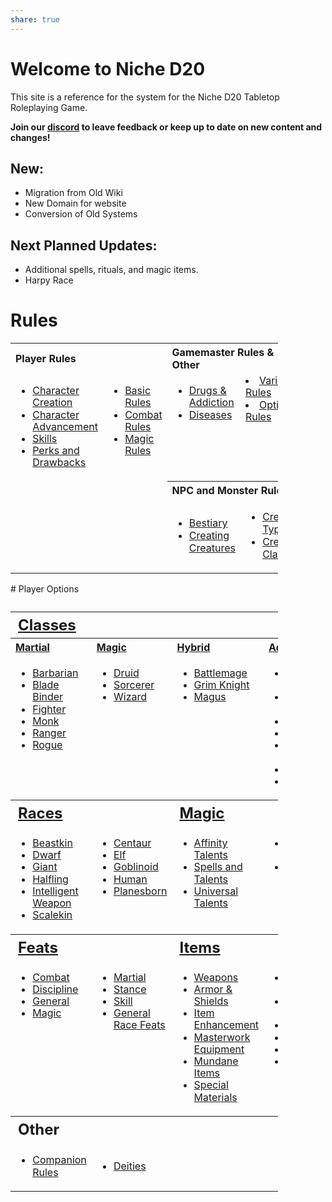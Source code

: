 ```yaml
---
share: true
---
```

# Welcome to Niche D20
This site is a reference for the system for the Niche D20 Tabletop Roleplaying Game.

**Join our [discord](https://discord.gg/EtvTQUtacV) to leave feedback or keep up to date on new content and changes!**

## New:

- Migration from Old Wiki
- New Domain for website
- Conversion of Old Systems

## Next Planned Updates:

- Additional spells, rituals, and magic items.
- Harpy Race

# Rules

<table style="width:85%; text-align: left; vertical-align: top">
<tbody><tr>
<th colspan="2" style="">Player Rules</th>
<th colspan="2" style="">Gamemaster Rules &amp; Other</th>
</tr>
<tr>
<td style="line-height: 1.2em;">
<ul><li><a href="/Character%20Creation" title="Character Creation">Character Creation</a></li>
<li><a href="/Character%20Advancement" title="Character Advancement">Character Advancement</a></li>
<li><a href="/Skills" title="Skills">Skills</a></li>
<li><a href="/Perks" title="Perks">Perks and Drawbacks</a></li></ul>
</td>
<td style="vertical-align: top; line-height: 1.2em;">
<ul><li><a href="/Rules/Basic%20Rules/" title="Basic Rules">Basic Rules</a></li>
<li><a href="/Rules/Combat%20Rules/" title="Combat">Combat Rules</a></li>
<li><a href="/Rules/Magic%20Rules" title="Magic/Rules">Magic Rules</a></li></ul>
</td>
<td style="vertical-align: top; line-height: 1.2em;">
<ul><li><a href="/Rules/Gamemaster%20and%20Other%20Rules/Drugs%20%26%20Addiction" class="mw-redirect" title="Addiction">Drugs &amp; Addiction</a></li>
<li><a href="/Rules/Gamemaster%20and%20Other%20Rules/Diseases/" title="Diseases">Diseases</a></li>
</td>
<td style="vertical-align: top; line-height: 1.2em;">
<li><a href="/Rules/Gamemaster%20and%20Other%20Rules/Variant%20Rules" title="Variant Rules">Variant Rules</a></li>
<li><a href="/Rules/Gamemaster%20and%20Other%20Rules/Optional%20Rules" title="Optional Rules">Optional Rules</a><br></li></ul>
</td></tr>
<tr>
<td>
</td>
<td>
</td>
<th colspan="2" style="">NPC and Monster Rules
</th></tr>
<tr>
<td>
</td>
<td>
</td>
<td>
<ul><li><a href="/Bestiary" title="Bestiary">Bestiary</a></li>
<li><a href="/NPC%20and%20Monster%20Rules/Creating%20Creatures" title="Creating Creatures">Creating Creatures</a></li></ul>
</td>
<td>
<ul><li><a href="/NPC%20and%20Monster%20Rules/Creature%20Types" title="Creature Types">Creature Types</a></li>
<li><a href="/Creature_Classes" title="Creature Classes">Creature Classes</a></li></ul>
</td></tr></tbody></table>
# Player Options
<table style="width:85%; text-align: left; vertical-align: top;">
<caption>
</caption>
<tbody><tr>
<th colspan="4" style="font-size: 18pt;"><a href="/Classes">Classes</a>
</th></tr>
<tr>
<th style=""><a href="/Classes/Martial">Martial</a>
</th>
<th style=""><a href="/Magic%20Rules" title="Magic%20Rules">Magic</a>
</th>
<th style=""><a href="/Classes/Hybrid" title="Hybrid Classes">Hybrid</a>
</th>
<th style=""><a href="/Advanced_Classes" title="Advanced Classes">Advanced</a>
</th></tr>
<tr>
<td style="vertical-align: top; line-height: 1.2em;">
<ul><li><a href="/Classes/Martial/Barbarian">Barbarian</a></li>
<li><a href="/Classes/Martial/Blade_Binder" title="Classes/Blade Binder">Blade Binder</a></li>
<li><a href="/Classes/Martial/Fighter" title="Classes/Fighter">Fighter</a></li>
<li><a href="/Classes/Martial/Monk" title="Classes/Monk">Monk</a></li>
<li><a href="/Classes/Martial/Ranger" title="Classes/Ranger">Ranger</a></li>
<li><a href="/Classes/Martial/Rogue" title="Classes/Rogue">Rogue</a></li></ul>
</td>
<td style="vertical-align: top; line-height: 1.2em;">
<ul>
<li><a href="/Classes/Magic/Druid" title="Classes/Druid">Druid</a></li>
<li><a href="/Classes/Magic/Sorcerer" title="Classes/Sorcerer">Sorcerer</a></li>
<li><a href="/Classes/Magic/Wizard" title="Classes/Wizard">Wizard</a></li></ul>
</td>
<td style="vertical-align: top; line-height: 1.2em;">
<ul><li><a href="/Classes/Hybrid/Battlemage" title="Classes/Battlemage">Battlemage</a></li>
<li><a href="/Classes/Hybrid/Grim_Knight" title="Classes/Grim Knight">Grim Knight</a></li>
<li><a href="/Classes/Hybrid/Magus" title="Classes/Magus">Magus</a></li></ul>
</td>
<td style="vertical-align: top; line-height: 1.2em;">
<ul><li><a href="/Classes/Eldritch_Knight" title="Classes/Eldritch Knight">Eldritch Knight</a></li>
<li><a href="/Classes/Nature%27s_Fury" title="Classes/Nature's Fury">Nature's Fury</a></li>
<li><a href="/Classes/Possessor" title="Classes/Possessor">Possessor</a></li>
<li><a href="/Classes/Runesmith" title="Classes/Runesmith">Runesmith</a></li>
<li><a href="/Classes/Steel_Savage" title="Classes/Steel Savage">Steel Savage</a></li>
<li><a href="/Classes/Samurai" title="Classes/Samurai">Samurai</a></li>
<li><a href="/Classes/Zealot" title="Classes/Zealot">Zealot</a></li></ul>
</td></tr>
<tr>
<th colspan="2" style="font-size: 18pt;"><a href="/Races" title="Races">Races</a>
</th>
<th colspan="2" style="font-size: 18pt;"><a href="/Magic Rules" title="Magic">Magic</a>
</th></tr>
<tr>
<td style="vertical-align: top; line-height: 1.2em;">
<ul><li><a href="/Races/Beastkin" title="Races/Beastkin">Beastkin</a></li>
<li><a href="/Races/Dwarf" title="Races/Dwarf">Dwarf</a></li>
<li><a href="/Races/Giant" title="Races/Giant">Giant</a></li>
<li><a href="/Races/Halfling" title="Races/Halfling">Halfling</a></li>
<li><a href="/Races/Intelligent_Weapon" title="Races/Intelligent Weapon">Intelligent Weapon</a></li>
<li><a href="/Races/Scalekin" title="Races/Scalekin">Scalekin</a></li></ul>
</td>
<td style="vertical-align: top; line-height: 1.2em;">
<ul><li><a href="/Races/Centaur" title="Races/Centaur">Centaur</a></li>
<li><a href="/Races/Elf" title="Races/Elf">Elf</a></li>
<li><a href="/Races/Goblinoid" title="Races/Goblinoid">Goblinoid</a></li>
<li><a href="/Races/Human" title="Races/Human">Human</a></li>
<li><a href="/Races/Planesborn" title="Races/Planesborn">Planesborn</a></li></ul>
</td>
<td style="vertical-align: top; line-height: 1.2em;">
<ul><li><a href="/Rules/Magic Rules/Universal Talents/Affinity Talents">Affinity Talents</a></li>
<li><a href="/Rules/Magic Rules/Spells">Spells and Talents</a></li>
<li><a href="/Rules/Magic Rules/Universal_Talents">Universal Talents</a></li></ul>
</td>
<td style="vertical-align: top; line-height: 1.2em;">
<ul><li><a href="/Rules/Magic Rules/Casting Type">Casting Types</a></li>
<li><a href="/Rules/Magic Rules/Rituals" title="Magic Rules/Rituals">Rituals</a><br></li></ul>
</td></tr>
<tr>
<th colspan="2" style="font-size: 18pt;"><a href="/wiki/Feats" title="Feats">Feats</a>
</th>
<th colspan="2" style="font-size: 18pt;"><a href="/Items" title="Items">Items</a>
</th></tr>
<tr>
<td style="vertical-align: top; line-height: 1.2em;">
<ul><li><a href="/Feats/Combat" title="Feats/Combat">Combat</a></li>
<li><a href="/Feats/Discipline" title="Feats/Discipline">Discipline</a></li>
<li><a href="Feats//List of General Feats" title="Feats/List of General Feats">General</a></li>
<li><a href="/Feats/List of Magic Feats" title="Feats/List of Magic Feats">Magic</a><br></li></ul>
</td>
<td style="vertical-align: top; line-height: 1.2em;">
<ul><li><a href="/wiki/Feats/Martial" title="Feats/Martial">Martial</a></li>
<li><a href="/wiki/Feats/Stance" title="Feats/Stance">Stance</a></li>
<li><a href="Feats/List of Skill Feats" title="Feats/List of Skill Feats">Skill</a></li>
<li><a href="/Feats/List of General Race Feats" title="Feats/List of General Race Feats">General Race Feats</a></li></ul>
</td>
<td style="vertical-align: top; line-height: 1.2em;">
<ul><li><a href="/Items/Weapons" title="Weapons">Weapons</a></li>
<li><a href="/Items/Armor%20and%20Shields" title="Armor &amp; Shields">Armor &amp; Shields</a></li>
<li><a href="/Items/Item%20Enhancement" title="Enhancement">Item Enhancement</a></li>
<li><a href="/Items/Masterwork%20Equipment" title="Items/Masterwork">Masterwork Equipment</a></li>
<li><a href="/Items/Mundane%20Items" title="Items/Mundane Items">Mundane Items</a></li>
<li><a href="/Items/Special%20Materials" title="Items/Special Materials">Special Materials</a><br></li></ul>
</td>
<td style="vertical-align: top; line-height: 1.2em;">
<ul><li><a href="/Items/Alchemical%20Items" title="Alchemical Items">Alchemical Items</a></li>
<li><a href="/Items/Magic%20items/Magic%20Items" title="Items/Magic Items">Magic Items</a></li>
<li><a href="/Items/Potions" title="Potions">Potions</a></li>
<li><a href="/wiki/Poisons" title="Poisons">Poisons</a></li>
<li><a href="/Items/Drugs" title="Drugs">Drugs</a></li>
<li><a href="/wiki/Scrolls" title="Scrolls">Scrolls</a><br></li></ul>
</td></tr>
<tr>
<th colspan="4" style="font-size: 18pt;">Other
</th></tr>
<tr>
<td>
<ul><li><a href="/Rules/Companion%20Rules/" title="Companion Rules">Companion Rules</a></li></ul>
</td>
<td>
<ul><li><a href="/wiki/Deities" title="Deities">Deities</a></li></ul>
</td>
<td>
</td>
<td>
</td></tr></tbody></table>
